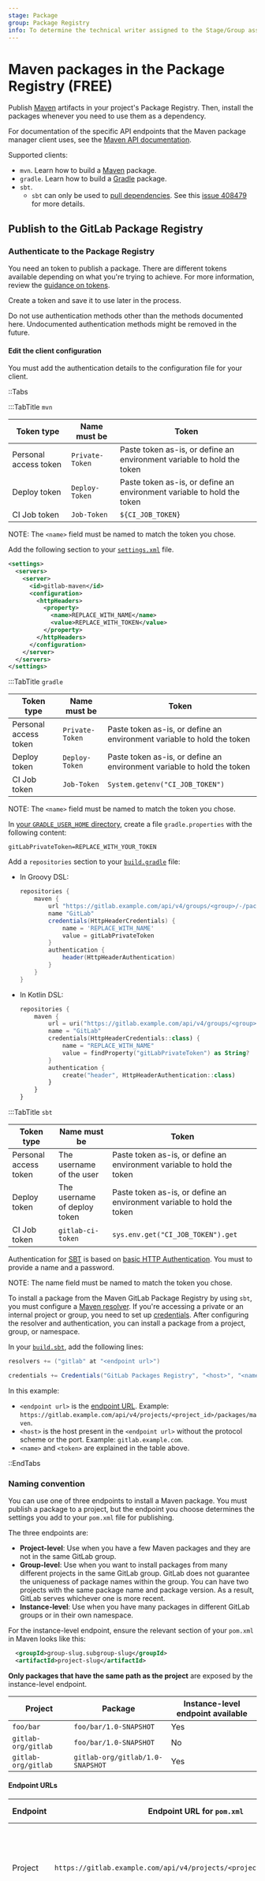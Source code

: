 ```yaml
---
stage: Package
group: Package Registry
info: To determine the technical writer assigned to the Stage/Group associated with this page, see https://about.gitlab.com/handbook/product/ux/technical-writing/#assignments
---
```


# Maven packages in the Package Registry **(FREE)**

Publish [Maven](https://maven.apache.org) artifacts in your project's Package Registry.
Then, install the packages whenever you need to use them as a dependency.

For documentation of the specific API endpoints that the Maven package manager
client uses, see the [Maven API documentation](../../../api/packages/maven.md).

Supported clients:

- `mvn`. Learn how to build a [Maven](../workflows/build_packages.md#maven) package.
- `gradle`. Learn how to build a [Gradle](../workflows/build_packages.md#gradle) package.
- `sbt`.
  - `sbt` can only be used to [pull dependencies](#install-a-package).
    See this [issue 408479](https://gitlab.com/gitlab-org/gitlab/-/issues/408479) for more details.

## Publish to the GitLab Package Registry

### Authenticate to the Package Registry

You need an token to publish a package. There are different tokens available depending on what you're trying to achieve. For more information, review the [guidance on tokens](../package_registry/index.md#authenticate-with-the-registry).

Create a token and save it to use later in the process.

Do not use authentication methods other than the methods documented here. Undocumented authentication methods might be removed in the future.

#### Edit the client configuration

You must add the authentication details to the configuration file
for your client.

::Tabs

:::TabTitle `mvn`

| Token type            | Name must be    | Token                                                                  |
| --------------------- | --------------- | ---------------------------------------------------------------------- |
| Personal access token | `Private-Token` | Paste token as-is, or define an environment variable to hold the token |
| Deploy token          | `Deploy-Token`  | Paste token as-is, or define an environment variable to hold the token |
| CI Job token          | `Job-Token`     | `${CI_JOB_TOKEN}`                                                      |

NOTE:
The `<name>` field must be named to match the token you chose.

Add the following section to your
[`settings.xml`](https://maven.apache.org/settings.html) file.

```xml
<settings>
  <servers>
    <server>
      <id>gitlab-maven</id>
      <configuration>
        <httpHeaders>
          <property>
            <name>REPLACE_WITH_NAME</name>
            <value>REPLACE_WITH_TOKEN</value>
          </property>
        </httpHeaders>
      </configuration>
    </server>
  </servers>
</settings>
```

:::TabTitle `gradle`

| Token type            | Name must be    | Token                                                                  |
| --------------------- | --------------- | ---------------------------------------------------------------------- |
| Personal access token | `Private-Token` | Paste token as-is, or define an environment variable to hold the token |
| Deploy token          | `Deploy-Token`  | Paste token as-is, or define an environment variable to hold the token |
| CI Job token          | `Job-Token`     | `System.getenv("CI_JOB_TOKEN")`                                        |

NOTE:
The `<name>` field must be named to match the token you chose.

In [your `GRADLE_USER_HOME` directory](https://docs.gradle.org/current/userguide/directory_layout.html#dir:gradle_user_home),
create a file `gradle.properties` with the following content:

```properties
gitLabPrivateToken=REPLACE_WITH_YOUR_TOKEN
```

Add a `repositories` section to your
[`build.gradle`](https://docs.gradle.org/current/userguide/tutorial_using_tasks.html)
file:

- In Groovy DSL:

  ```groovy
  repositories {
      maven {
          url "https://gitlab.example.com/api/v4/groups/<group>/-/packages/maven"
          name "GitLab"
          credentials(HttpHeaderCredentials) {
              name = 'REPLACE_WITH_NAME'
              value = gitLabPrivateToken
          }
          authentication {
              header(HttpHeaderAuthentication)
          }
      }
  }
  ```

- In Kotlin DSL:

  ```kotlin
  repositories {
      maven {
          url = uri("https://gitlab.example.com/api/v4/groups/<group>/-/packages/maven")
          name = "GitLab"
          credentials(HttpHeaderCredentials::class) {
              name = "REPLACE_WITH_NAME"
              value = findProperty("gitLabPrivateToken") as String?
          }
          authentication {
              create("header", HttpHeaderAuthentication::class)
          }
      }
  }
  ```

:::TabTitle `sbt`

| Token type            | Name must be                 | Token                                                                  |
|-----------------------|------------------------------|------------------------------------------------------------------------|
| Personal access token | The username of the user     | Paste token as-is, or define an environment variable to hold the token |
| Deploy token          | The username of deploy token | Paste token as-is, or define an environment variable to hold the token |
| CI Job token          | `gitlab-ci-token`            | `sys.env.get("CI_JOB_TOKEN").get`                                      |

Authentication for [SBT](https://www.scala-sbt.org/index.html) is based on
[basic HTTP Authentication](https://developer.mozilla.org/en-US/docs/Web/HTTP/Authentication).
You must to provide a name and a password.

NOTE:
The name field must be named to match the token you chose.

To install a package from the Maven GitLab Package Registry by using `sbt`, you must configure
a [Maven resolver](https://www.scala-sbt.org/1.x/docs/Resolvers.html#Maven+resolvers).
If you're accessing a private or an internal project or group, you need to set up
[credentials](https://www.scala-sbt.org/1.x/docs/Publishing.html#Credentials).
After configuring the resolver and authentication, you can install a package
from a project, group, or namespace.

In your [`build.sbt`](https://www.scala-sbt.org/1.x/docs/Directories.html#sbt+build+definition+files), add the following lines:

```scala
resolvers += ("gitlab" at "<endpoint url>")

credentials += Credentials("GitLab Packages Registry", "<host>", "<name>", "<token>")
```

In this example:

- `<endpoint url>` is the [endpoint URL](#endpoint-urls).
Example: `https://gitlab.example.com/api/v4/projects/<project_id>/packages/maven`.
- `<host>` is the host present in the `<endpoint url>` without the protocol
scheme or the port. Example: `gitlab.example.com`.
- `<name>` and `<token>` are explained in the table above.

::EndTabs

### Naming convention

You can use one of three endpoints to install a Maven package. You must publish a package to a project, but the endpoint you choose determines the settings you add to your `pom.xml` file for publishing.

The three endpoints are:

- **Project-level**: Use when you have a few Maven packages and they are not in the same GitLab group.
- **Group-level**: Use when you want to install packages from many different projects in the same GitLab group. GitLab does not guarantee the uniqueness of package names within the group. You can have two projects with the same package name and package version. As a result, GitLab serves whichever one is more recent.
- **Instance-level**: Use when you have many packages in different GitLab groups or in their own namespace.

For the instance-level endpoint, ensure the relevant section of your `pom.xml` in Maven looks like this:

```xml
  <groupId>group-slug.subgroup-slug</groupId>
  <artifactId>project-slug</artifactId>
```

**Only packages that have the same path as the project** are exposed by the instance-level endpoint.

| Project             | Package                          | Instance-level endpoint available |
| ------------------- | -------------------------------- | --------------------------------- |
| `foo/bar`           | `foo/bar/1.0-SNAPSHOT`           | Yes                               |
| `gitlab-org/gitlab` | `foo/bar/1.0-SNAPSHOT`           | No                                |
| `gitlab-org/gitlab` | `gitlab-org/gitlab/1.0-SNAPSHOT` | Yes                               |

#### Endpoint URLs

| Endpoint | Endpoint URL for `pom.xml`                                               | Additional information                                                                                                             |
| -------- | ------------------------------------------------------------------------ | ---------------------------------------------------------------------------------------------------------------------------------- |
| Project  | `https://gitlab.example.com/api/v4/projects/<project_id>/packages/maven` | Replace `gitlab.example.com` with your domain name. Replace `<project_id>` with your project ID, found on your project's homepage. |
| Group    | `https://gitlab.example.com/api/v4/groups/<group_id>/-/packages/maven`   | Replace `gitlab.example.com` with your domain name. Replace `<group_id>` with your group ID, found on your group's homepage.      |
| Instance | `https://gitlab.example.com/api/v4/packages/maven`                       | Replace `gitlab.example.com` with your domain name.                                                                                |

### Edit the configuration file for publishing

You must add publishing details to the configuration file for your client.

::Tabs

:::TabTitle `mvn`

No matter which endpoint you choose, you must have:

- A project-specific URL in the `distributionManagement` section.
- A `repository` and `distributionManagement` section.

The relevant `repository` section of your `pom.xml` in Maven should look like this:

```xml
<repositories>
  <repository>
    <id>gitlab-maven</id>
    <url><your_endpoint_url></url>
  </repository>
</repositories>
<distributionManagement>
  <repository>
    <id>gitlab-maven</id>
    <url>https://gitlab.example.com/api/v4/projects/<project_id>/packages/maven</url>
  </repository>
  <snapshotRepository>
    <id>gitlab-maven</id>
    <url>https://gitlab.example.com/api/v4/projects/<project_id>/packages/maven</url>
  </snapshotRepository>
</distributionManagement>
```

- The `id` is what you [defined in `settings.xml`](#edit-the-client-configuration).
- The `<your_endpoint_url>` depends on which [endpoint](#endpoint-urls) you choose.
- Replace `gitlab.example.com` with your domain name.

:::TabTitle `gradle`

To publish a package by using Gradle:

1. Add the Gradle plugin [`maven-publish`](https://docs.gradle.org/current/userguide/publishing_maven.html) to the plugins section:

   - In Groovy DSL:

     ```groovy
     plugins {
         id 'java'
         id 'maven-publish'
     }
     ```

   - In Kotlin DSL:

     ```kotlin
     plugins {
         java
         `maven-publish`
     }
     ```

1. Add a `publishing` section:

   - In Groovy DSL:

     ```groovy
     publishing {
         publications {
             library(MavenPublication) {
                 from components.java
             }
         }
         repositories {
             maven {
                 url "https://gitlab.example.com/api/v4/projects/<PROJECT_ID>/packages/maven"
                 credentials(HttpHeaderCredentials) {
                     name = "REPLACE_WITH_TOKEN_NAME"
                     value = gitLabPrivateToken // the variable resides in $GRADLE_USER_HOME/gradle.properties
                 }
                 authentication {
                     header(HttpHeaderAuthentication)
                 }
             }
         }
     }
     ```

   - In Kotlin DSL:

     ```kotlin
     publishing {
         publications {
             create<MavenPublication>("library") {
                 from(components["java"])
             }
         }
         repositories {
             maven {
                 url = uri("https://gitlab.example.com/api/v4/projects/<PROJECT_ID>/packages/maven")
                 credentials(HttpHeaderCredentials::class) {
                     name = "REPLACE_WITH_TOKEN_NAME"
                     value =
                         findProperty("gitLabPrivateToken") as String? // the variable resides in $GRADLE_USER_HOME/gradle.properties
                 }
                 authentication {
                     create("header", HttpHeaderAuthentication::class)
                 }
             }
         }
     }
     ```

::EndTabs

## Publish a package

After you have set up the [authentication](#authenticate-to-the-package-registry)
and [chosen an endpoint for publishing](#naming-convention),
publish a Maven package to your project.

::Tabs

:::TabTitle `mvn`

To publish a package by using Maven:

```shell
mvn deploy
```

If the deploy is successful, the build success message should be displayed:

```shell
...
[INFO] BUILD SUCCESS
...
```

The message should also show that the package was published to the correct location:

```shell
Uploading to gitlab-maven: https://example.com/api/v4/projects/PROJECT_ID/packages/maven/com/mycompany/mydepartment/my-project/1.0-SNAPSHOT/my-project-1.0-20200128.120857-1.jar
```

:::TabTitle `gradle`

Run the publish task:

```shell
gradle publish
```

Go to your project's **Packages and registries** page and view the published packages.

::EndTabs

## Install a package

To install a package from the GitLab Package Registry, you must configure
the [remote and authenticate](#authenticate-to-the-package-registry).
When this is completed, you can install a package from a project,
group, or namespace.

If multiple packages have the same name and version, when you install
a package, the most recently-published package is retrieved.

::Tabs

:::TabTitle `mvn`

To install a package by using `mvn install`:

1. Add the dependency manually to your project `pom.xml` file.
   To add the example created earlier, the XML would be:

   ```xml
   <dependency>
     <groupId>com.mycompany.mydepartment</groupId>
     <artifactId>my-project</artifactId>
     <version>1.0-SNAPSHOT</version>
   </dependency>
   ```

1. In your project, run the following:

   ```shell
   mvn install
   ```

The message should show that the package is downloading from the Package Registry:

```shell
Downloading from gitlab-maven: http://gitlab.example.com/api/v4/projects/PROJECT_ID/packages/maven/com/mycompany/mydepartment/my-project/1.0-SNAPSHOT/my-project-1.0-20200128.120857-1.pom
```

You can also install packages by using the Maven [`dependency:get` command](https://maven.apache.org/plugins/maven-dependency-plugin/get-mojo.html) directly.

1. In your project directory, run:

   ```shell
   mvn dependency:get -Dartifact=com.nickkipling.app:nick-test-app:1.1-SNAPSHOT -DremoteRepositories=gitlab-maven::::<gitlab endpoint url>  -s <path to settings.xml>
   ```

   - `<gitlab endpoint url>` is the URL of the GitLab [endpoint](#endpoint-urls).
   - `<path to settings.xml>` is the path to the `settings.xml` file that contains the [authentication details](#edit-the-client-configuration).

NOTE:
The repository IDs in the command(`gitlab-maven`) and the `settings.xml` file must match.

The message should show that the package is downloading from the Package Registry:

```shell
Downloading from gitlab-maven: http://gitlab.example.com/api/v4/projects/PROJECT_ID/packages/maven/com/mycompany/mydepartment/my-project/1.0-SNAPSHOT/my-project-1.0-20200128.120857-1.pom
```

:::TabTitle `gradle`

To install a package by using `gradle`:

1. Add a [dependency](https://docs.gradle.org/current/userguide/declaring_dependencies.html) to `build.gradle` in the dependencies section:

   - In Groovy DSL:

     ```groovy
     dependencies {
         implementation 'com.mycompany.mydepartment:my-project:1.0-SNAPSHOT'
     }
     ```

   - In Kotlin DSL:

     ```kotlin
     dependencies {
         implementation("com.mycompany.mydepartment:my-project:1.0-SNAPSHOT")
     }
     ```

1. In your project, run the following:

   ```shell
   gradle install
   ```

:::TabTitle `sbt`

To install a package by using `sbt`:

1. Add an [inline dependency](https://www.scala-sbt.org/1.x/docs/Library-Management.html#Dependencies) to `build.sbt`:

   ```scala
   libraryDependencies += "com.mycompany.mydepartment" % "my-project" % "8.4"
   ```

1. In your project, run the following:

   ```shell
   sbt update
   ```

::EndTabs

## Helpful hints

### Publishing a package with the same name or version

When you publish a package with the same name and version as an existing package, the new package
files are added to the existing package. You can still use the UI or API to access and view the
existing package's older assets.

To delete older package versions, consider using the Packages API or the UI.

### Do not allow duplicate Maven packages

> Required role [changed](https://gitlab.com/gitlab-org/gitlab/-/issues/350682) from Developer to Maintainer in GitLab 15.0.

To prevent users from publishing duplicate Maven packages, you can use the [GraphQl API](../../../api/graphql/reference/index.md#packagesettings) or the UI.

In the UI:

1. For your group, go to **Settings > Packages and registries**.
1. Expand the **Package Registry** section.
1. Turn on the **Do not allow duplicates** toggle.
1. Optional. To allow some duplicate packages, in the **Exceptions** box, enter a regex pattern that matches the names and/or versions of packages you want to allow.

Your changes are automatically saved.

### Request forwarding to Maven Central

FLAG:
By default this feature is not available for self-managed. To make it available, an administrator can [enable the feature flag](../../../administration/feature_flags.md) named `maven_central_request_forwarding`.
This feature is not available for SaaS users.

When a Maven package is not found in the Package Registry, the request is forwarded
to [Maven Central](https://search.maven.org/).

When the feature flag is enabled, administrators can disable this behavior in the
[Continuous Integration settings](../../admin_area/settings/continuous_integration.md).

Maven forwarding is restricted to only the project level and
group level [endpoints](#naming-convention). The instance level endpoint
has naming restrictions that prevent it from being used for packages that don't follow that convention and also
introduces too much security risk for supply-chain style attacks.

#### Additional configuration for `mvn`

When using `mvn`, there are many ways to configure your Maven project so that it requests packages
in Maven Central from GitLab. Maven repositories are queried in a
[specific order](https://maven.apache.org/guides/mini/guide-multiple-repositories.html#repository-order).
By default, Maven Central is usually checked first through the
[Super POM](https://maven.apache.org/guides/introduction/introduction-to-the-pom.html#Super_POM), so
GitLab needs to be configured to be queried before maven-central.

To ensure all package requests are sent to GitLab instead of Maven Central,
you can override Maven Central as the central repository by adding a `<mirror>`
section to your `settings.xml`:

```xml
<settings>
  <servers>
    <server>
      <id>central-proxy</id>
      <configuration>
        <httpHeaders>
          <property>
            <name>Private-Token</name>
            <value><personal_access_token></value>
          </property>
        </httpHeaders>
      </configuration>
    </server>
  </servers>
  <mirrors>
    <mirror>
      <id>central-proxy</id>
      <name>GitLab proxy of central repo</name>
      <url>https://gitlab.example.com/api/v4/projects/<project_id>/packages/maven</url>
      <mirrorOf>central</mirrorOf>
    </mirror>
  </mirrors>
</settings>
```

### Create Maven packages with GitLab CI/CD

After you have configured your repository to use the Package Repository for Maven,
you can configure GitLab CI/CD to build new packages automatically.

::Tabs

:::TabTitle `mvn`

You can create a new package each time the default branch is updated.

1. Create a `ci_settings.xml` file that serves as Maven's `settings.xml` file.

1. Add the `server` section with the same ID you defined in your `pom.xml` file.
   For example, use `gitlab-maven` as the ID:

   ```xml
   <settings xmlns="http://maven.apache.org/SETTINGS/1.1.0" xmlns:xsi="http://www.w3.org/2001/XMLSchema-instance"
     xsi:schemaLocation="http://maven.apache.org/SETTINGS/1.1.0 http://maven.apache.org/xsd/settings-1.1.0.xsd">
     <servers>
       <server>
         <id>gitlab-maven</id>
         <configuration>
           <httpHeaders>
             <property>
               <name>Job-Token</name>
               <value>${CI_JOB_TOKEN}</value>
             </property>
           </httpHeaders>
         </configuration>
       </server>
     </servers>
   </settings>
   ```

1. Make sure your `pom.xml` file includes the following.
   You can either let Maven use the [predefined CI/CD variables](../../../ci/variables/predefined_variables.md), as shown in this example,
   or you can hard code your server's hostname and project's ID.

   ```xml
   <repositories>
     <repository>
       <id>gitlab-maven</id>
       <url>${CI_API_V4_URL}/projects/${CI_PROJECT_ID}/packages/maven</url>
     </repository>
   </repositories>
   <distributionManagement>
     <repository>
       <id>gitlab-maven</id>
       <url>${CI_API_V4_URL}/projects/${CI_PROJECT_ID}/packages/maven</url>
     </repository>
     <snapshotRepository>
       <id>gitlab-maven</id>
       <url>${CI_API_V4_URL}/projects/${CI_PROJECT_ID}/packages/maven</url>
     </snapshotRepository>
   </distributionManagement>
   ```

1. Add a `deploy` job to your `.gitlab-ci.yml` file:

   ```yaml
   deploy:
     image: maven:3.6-jdk-11
     script:
       - 'mvn deploy -s ci_settings.xml'
     rules:
       - if: $CI_COMMIT_BRANCH == $CI_DEFAULT_BRANCH
   ```

1. Push those files to your repository.

The next time the `deploy` job runs, it copies `ci_settings.xml` to the
user's home location. In this example:

- The user is `root`, because the job runs in a Docker container.
- Maven uses the configured CI/CD variables.

:::TabTitle `gradle`

You can create a package each time the default branch
is updated.

1. Authenticate with [a CI job token in Gradle](#edit-the-client-configuration).

1. Add a `deploy` job to your `.gitlab-ci.yml` file:

   ```yaml
   deploy:
     image: gradle:6.5-jdk11
     script:
       - 'gradle publish'
     rules:
       - if: $CI_COMMIT_BRANCH == $CI_DEFAULT_BRANCH
   ```

1. Commit files to your repository.

When the pipeline is successful, the Maven package is created.

::EndTabs

### Version validation

The version string is validated by using the following regex.

```ruby
\A(?!.*\.\.)[\w+.-]+\z
```

You can experiment with the regex and try your version strings on [this regular expression editor](https://rubular.com/r/rrLQqUXjfKEoL6).

### Useful Maven command-line options

There are some [Maven command-line options](https://maven.apache.org/ref/current/maven-embedder/cli.html)
that you can use when performing tasks with GitLab CI/CD.

- File transfer progress can make the CI logs hard to read.
  Option `-ntp,--no-transfer-progress` was added in
  [3.6.1](https://maven.apache.org/docs/3.6.1/release-notes.html#User_visible_Changes).
  Alternatively, look at `-B,--batch-mode`
  [or lower level logging changes.](https://stackoverflow.com/questions/21638697/disable-maven-download-progress-indication)

- Specify where to find the `pom.xml` file (`-f,--file`):

  ```yaml
  package:
    script:
      - 'mvn --no-transfer-progress -f helloworld/pom.xml package'
  ```

- Specify where to find the user settings (`-s,--settings`) instead of
  [the default location](https://maven.apache.org/settings.html). There's also a `-gs,--global-settings` option:

  ```yaml
  package:
    script:
      - 'mvn -s settings/ci.xml package'
  ```

### Supported CLI commands

The GitLab Maven repository supports the following CLI commands:

::Tabs

:::TabTitle `mvn`

- `mvn deploy`: Publish your package to the Package Registry.
- `mvn install`: Install packages specified in your Maven project.
- `mvn dependency:get`: Install a specific package.

:::TabTitle `gradle`

- `gradle publish`: Publish your package to the Package Registry.
- `gradle install`: Install packages specified in your Gradle project.

::EndTabs

## Troubleshooting

To improve performance, clients cache files related to a package. If you encounter issues, clear
the cache with these commands:

::Tabs

:::TabTitle `mvn`

```shell
rm -rf ~/.m2/repository
```

:::TabTitle `gradle`

```shell
rm -rf ~/.gradle/caches # Or replace ~/.gradle with your custom GRADLE_USER_HOME
```

::EndTabs

### Review network trace logs

If you are having issues with the Maven Repository, you may want to review network trace logs.

For example, try to run `mvn deploy` locally with a PAT token and use these options:

```shell
mvn deploy \
-Dorg.slf4j.simpleLogger.log.org.apache.maven.wagon.providers.http.httpclient=trace \
-Dorg.slf4j.simpleLogger.log.org.apache.maven.wagon.providers.http.httpclient.wire=trace
```

WARNING:
When you set these options, all network requests are logged and a large amount of output is generated.

### Verify your Maven settings

If you encounter issues within CI/CD that relate to the `settings.xml` file, try adding
an additional script task or job to [verify the effective settings](https://maven.apache.org/plugins/maven-help-plugin/effective-settings-mojo.html).

The help plugin can also provide
[system properties](https://maven.apache.org/plugins/maven-help-plugin/system-mojo.html), including environment variables:

```yaml
mvn-settings:
  script:
    - 'mvn help:effective-settings'

package:
  script:
    - 'mvn help:system'
    - 'mvn package'
```
